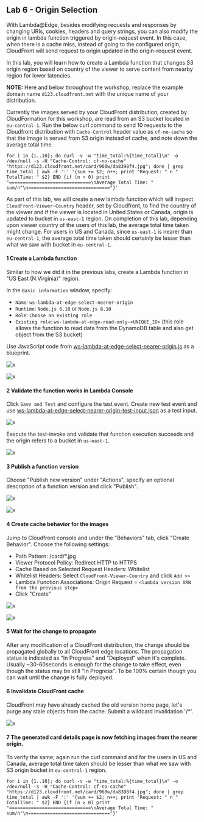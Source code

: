## Lab 6 - Origin Selection

With Lambda@Edge, besides modifying requests and responses by changing URIs, cookies, headers and query strings, you can also modify the origin in lambda function triggered by origin-request event. In this case, when there is a cache miss, instead of going to the configured origin, CloudFront will send request to origin updated in the origin-request event.

In this lab, you will learn how to create a Lambda function that changes S3 origin region based on country of the viewer to serve content from nearby region for lower latencies. 

**NOTE:** Here and below throughout the workshop, replace the example domain name `d123.cloudfront.net` with the unique name of your distribution.

Currently the images served by your CloudFront distribution, created by CloudFormation for this workshop, are read from an S3 bucket located in `eu-central-1`. 
Run the below curl command to send 10 requests to the Cloudfront distribution with `Cache-Control` header value as `cf-no-cache` so that the image is served from S3 origin instead of cache, and note down the average total time.
```
for i in {1..10}; do curl -v -w "time_total:%{time_total}\n" -o /dev/null -s -H "Cache-Control: cf-no-cache" "https://d123.cloudfront.net/card/960w/da8398f4.jpg"; done | grep time_total | awk -F ':' '{sum += $2; n++; print "Request: " n "  TotalTime: " $2} END {if (n > 0) print "==============================\nAverage Total Time: " sum/n"\n=============================="}'
```
As part of this lab, we will create a new lambda function which will inspect `CloudFront-Viewer-Country` header, set by Cloudfront, to find the country of the viewer and if the viewer is located in United States or Canada, origin is updated to bucket in `us-east-1` region. On completion of this lab, depending upon viewer country of the users of this lab, the average total time taken might change. For users in US and Canada, since `us-east-1` is nearer than `eu-central-1`, the average total time taken should certainly be lesser than what we saw with bucket in `eu-central-1`.

#### 1 Create a Lambda function

Similar to how we did it in the previous labs, create a Lambda function in "US East (N.Virginia)" region.

In the `Basic information` window, specify:
* `Name`: `ws-lambda-at-edge-select-nearer-origin`
* `Runtime`: `Node.js 6.10` or `Node.js 8.10`
* `Role`: `Choose an existing role`
* `Existing role`: `ws-lambda-at-edge-read-only-<UNIQUE_ID>` (this role allows the function to read data from the DynamoDB table and also get object from the S3 bucket)

Use JavaScript code from [ws-lambda-at-edge-select-nearer-origin.js](./ws-lambda-at-edge-select-nearer-origin.js) as a blueprint.

![x](./img/pic-1-create-function-select-nearer-origin.png)

![x](./img/pic-1-create-function-select-nearer-origin2.png)

#### 2 Validate the function works in Lambda Console

Click `Save and Test` and configure the test event. Create new test event and use [ws-lambda-at-edge-select-nearer-origin-test-input.json](./ws-lambda-at-edge-select-nearer-origin-test-input.js) as a test input.

![x](./img/pic-2-configure-test-event.png)

Execute the test-invoke and validate that function execution succeeds and the origin refers to a bucket in `us-east-1`.

![x](./img/pic-3-test-invoke-select-nearer-origin.png)

#### 3 Publish a function version

Choose "Publish new version" under "Actions", specify an optional description of a function version and click "Publish".

![x](./img/pic-4-publish-function-version.png)

![x](./img/pic-4-publish-function-version2.png)


#### 4 Create cache behavior for the images 

Jump to Cloudfront console and under the "Behaviors" tab, click "Create Behavior". Choose the following settings:
* Path Pattern: /card/*.jpg
* Viewer Protocol Policy: Redirect HTTP to HTTPS
* Cache Based on Selected Request Headers: Whitelist
* Whitelist Headers: Select `CloudFront-Viewer-Country` and click `Add >>`
* Lambda Function Associations: Origin Request = `<lambda version ARN from the previous step>`
* Click "Create"

![x](./img/pic-5-create-new-behavior.png)

![x](./img/pic-5-create-new-behavior2.png)

#### 5 Wait for the change to propagate

After any modification of a CloudFront distribution, the change should be propagated globally to all CloudFront edge locations. The propagation status is indicated as "In Progress" and "Deployed" when it's complete. Usually ~30-60seconds is enough for the change to take effect, even though the status may be still "In Progress". To be 100% certain though you can wait until the change is fully deployed.

#### 6 Invalidate CloudFront cache

CloudFront may have already cached the old version home page, let's purge any stale objects from the cache. Submit a wildcard invalidation '/*'.

![x](./img/pic-6-invalidate.png)

#### 7 The generated card details page is now fetching images from the nearer origin.

To verify the same; again run the curl command and for the users in US and Canada, average total time taken should be lesser than what we saw with S3 origin bucket in `eu-central-1` region.
```
for i in {1..10}; do curl -v -w "time_total:%{time_total}\n" -o /dev/null -s -H "Cache-Control: cf-no-cache" "https://d123.cloudfront.net/card/960w/da8398f4.jpg"; done | grep time_total | awk -F ':' '{sum += $2; n++; print "Request: " n "  TotalTime: " $2} END {if (n > 0) print "==============================\nAverage Total Time: " sum/n"\n=============================="}'
```  
